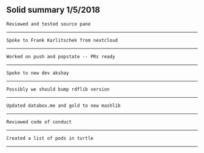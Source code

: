 Solid summary 1/5/2018
---
    Reviewed and tested source pane
---
    Spoke to Frank Karlitschek from nextcloud
---
    Worked on push and popstate -- PRs ready
---
    Spoke to new dev akshay
---
    Possibly we should bump rdflib version
---
    Updated databox.me and gold to new mashlib
---
    Reviewed code of conduct
---
    Created a list of pods in turtle
---
